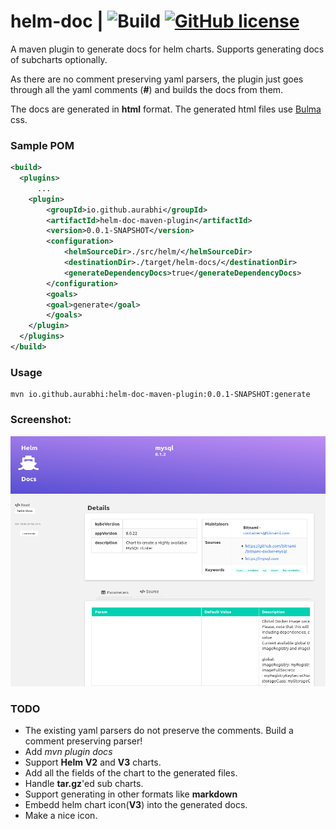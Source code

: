 # helm-doc | ![Build](https://github.com/aurabhi/helm-doc/workflows/Maven%20CI/CD/badge.svg) [![GitHub license](https://img.shields.io/badge/license-MIT-blue.svg)](https://github.com/aurabhi/helm-doc/blob/main/LICENSE) 



A maven plugin to generate docs for helm charts. Supports generating docs of subcharts optionally.

As there are no comment preserving yaml parsers, the plugin just goes through all the yaml comments (**#**) and builds the docs from them. 

The docs are generated in **html** format. The generated html files use [Bulma](https://bulma.io/) css.

### Sample POM 
```xml
<build>
  <plugins>
      ...
    <plugin>
        <groupId>io.github.aurabhi</groupId>
        <artifactId>helm-doc-maven-plugin</artifactId>
        <version>0.0.1-SNAPSHOT</version>
        <configuration>
            <helmSourceDir>./src/helm/</helmSourceDir>
            <destinationDir>./target/helm-docs/</destinationDir>
            <generateDependencyDocs>true</generateDependencyDocs>
        </configuration>
        <goals>
        <goal>generate</goal>
        </goals>
    </plugin>
  </plugins>
</build>
```

### Usage
```shell
mvn io.github.aurabhi:helm-doc-maven-plugin:0.0.1-SNAPSHOT:generate
```

### Screenshot: 
<img src="https://github.com/aurabhi/helm-doc/blob/main/Screenshot.png" width="600" height="400" alt="Screenshot">


### TODO
* The existing yaml parsers do not preserve the comments. Build a comment preserving parser!
* Add *mvn plugin docs*
* Support **Helm** **V2** and **V3** charts.
* Add all the fields of the chart to the generated files.
* Handle **tar.gz**'ed sub charts. 
* Support generating in other formats like **markdown**
* Embedd helm chart icon(**V3**) into the generated docs.
* Make a nice icon. 

